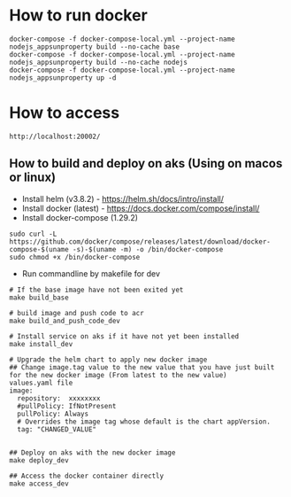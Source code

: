 # How to run docker
```
docker-compose -f docker-compose-local.yml --project-name nodejs_appsunproperty build --no-cache base
docker-compose -f docker-compose-local.yml --project-name nodejs_appsunproperty build --no-cache nodejs
docker-compose -f docker-compose-local.yml --project-name nodejs_appsunproperty up -d
```

# How to access
```
http://localhost:20002/
```


## How to build and deploy on aks (Using on macos or linux)
* Install helm (v3.8.2) - https://helm.sh/docs/intro/install/
* Install docker (latest) - https://docs.docker.com/compose/install/
* Install docker-compose (1.29.2)

```
sudo curl -L https://github.com/docker/compose/releases/latest/download/docker-compose-$(uname -s)-$(uname -m) -o /bin/docker-compose
sudo chmod +x /bin/docker-compose
```

* Run commandline by makefile for dev

```
# If the base image have not been exited yet
make build_base

# build image and push code to acr
make build_and_push_code_dev

# Install service on aks if it have not yet been installed
make install_dev

# Upgrade the helm chart to apply new docker image
## Change image.tag value to the new value that you have just built for the new docker image (From latest to the new value)
values.yaml file
image:
  repository:  xxxxxxxx
  #pullPolicy: IfNotPresent
  pullPolicy: Always
  # Overrides the image tag whose default is the chart appVersion.
  tag: "CHANGED_VALUE"


## Deploy on aks with the new docker image
make deploy_dev

## Access the docker container directly
make access_dev
```


